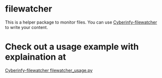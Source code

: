 # filewatcher

This is a helper package to monitor files. You can use
[Cyberinfy-filewatcher](https://github.com/cyberinfy/Tools/blob/master/filewatcher/filewatcher_usage.py)
to write your content.


# Check out a usage example with explaination at 
[Cyberinfy-filewatcher filewatcher_usage.py](https://github.com/cyberinfy/Tools/blob/master/filewatcher/filewatcher_usage.py)



